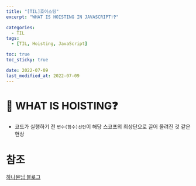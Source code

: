 ```yaml
---
title: "[TIL]호이스팅"
excerpt: "WHAT IS HOISTING IN JAVASCRIPT❔❓"

categories:
  - TIL
tags:
  - [TIL, Hoisting, JavaScript]

toc: true
toc_sticky: true

date: 2022-07-09
last_modified_at: 2022-07-09
---
```


# 🌱 WHAT IS HOISTING❓

- 코드가 실행하기 전 `변수(함수)선언`이 해당 스코프의 최상단으로 끌어 올려진 것 같은 현상

# 참조

[하나몬님 블로그](https://hanamon.kr/javascript-%ED%98%B8%EC%9D%B4%EC%8A%A4%ED%8C%85%EC%9D%B4%EB%9E%80-hoisting/)
